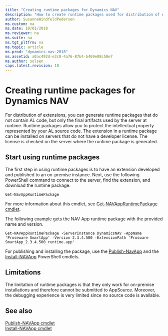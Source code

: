 ```yaml
---
title: "Creating runtime packages for Dynamics NAV"
description: "How to create runtime packages used for distribution of extensions."
author: SusanneWindfeldPedersen
ms.custom: na
ms.date: 10/01/2018
ms.reviewer: na
ms.suite: na
ms.tgt_pltfrm: na
ms.topic: article
ms.prod: "dynamics-nav-2018"
ms.assetid: a0ac492d-e3c8-4a76-87b4-b469e08c58e7
ms.author: solsen
caps.latest.revision: 18
---
```



# Creating runtime packages for Dynamics NAV
For distribution of extensions, you can generate runtime packages that do not contain AL code, but only the final artifacts used by the server at runtime. Runtime packages allow you to protect the intellectual property represented by your AL source code. 
The extension in a runtime package can be installed on servers that do not have a developer license. The license is checked on the server where the runtime package is generated. 

## Start using runtime packages
The first step in using runtime packages is to have an extension developed and published to an on-premise instance.
Next, use the following PowerShell command to connect to the server, find the extension, and download the runtime package.

`Get-NavAppRuntimePackage`

For more information about this cmdlet, see [Get-NAVAppRuntimePackage cmdlet](https://go.microsoft.com/fwlink/?linkid=859214).

The following example gets the NAV App runtime package with the provided name and version.

`Get-NAVAppRuntimePackage -ServerInstance DynamicsNAV -AppName 'Proseware SmartApp' -Version 2.3.4.500 -ExtensionPath 'Prosware SmartApp_2.3.4.500_runtime.app'`

For publishing and installing the package, use the [Publish-NavApp](https://go.microsoft.com/fwlink/?linkid=616079) and the [Install-NAVApp](https://go.microsoft.com/fwlink/?linkid=618056) PowerShell cmdlets. 

## Limitations
The limitation of runtime packages is that they only work for on-premise installations and therefore cannot be submitted to AppSource. Moreover, the debugging experience is very limited since no source code is available. 
 
## See also
[Publish-NAVApp cmdlet](https://go.microsoft.com/fwlink/?linkid=616079)   
[Install-NAVApp cmdlet](https://go.microsoft.com/fwlink/?linkid=618056)  



